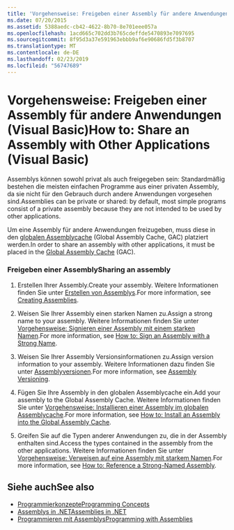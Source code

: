 ```yaml
---
title: 'Vorgehensweise: Freigeben einer Assembly für andere Anwendungen (Visual Basic)'
ms.date: 07/20/2015
ms.assetid: 5388aedc-cb42-4622-8b70-8e701eee057a
ms.openlocfilehash: 1acd665c702dd3b765cdeffde5470893e7097695
ms.sourcegitcommit: 8f95d3a37e591963ebbb9af6e90686fd5f3b8707
ms.translationtype: MT
ms.contentlocale: de-DE
ms.lasthandoff: 02/23/2019
ms.locfileid: "56747689"
---
```

# <a name="how-to-share-an-assembly-with-other-applications-visual-basic"></a><span data-ttu-id="84838-102">Vorgehensweise: Freigeben einer Assembly für andere Anwendungen (Visual Basic)</span><span class="sxs-lookup"><span data-stu-id="84838-102">How to: Share an Assembly with Other Applications (Visual Basic)</span></span>
<span data-ttu-id="84838-103">Assemblys können sowohl privat als auch freigegeben sein: Standardmäßig bestehen die meisten einfachen Programme aus einer privaten Assembly, da sie nicht für den Gebrauch durch andere Anwendungen vorgesehen sind.</span><span class="sxs-lookup"><span data-stu-id="84838-103">Assemblies can be private or shared: by default, most simple programs consist of a private assembly because they are not intended to be used by other applications.</span></span>  
  
 <span data-ttu-id="84838-104">Um eine Assembly für andere Anwendungen freizugeben, muss diese in den [globalen Assemblycache](../../../../framework/app-domains/gac.md) (Global Assembly Cache, GAC) platziert werden.</span><span class="sxs-lookup"><span data-stu-id="84838-104">In order to share an assembly with other applications, it must be placed in the [Global Assembly Cache](../../../../framework/app-domains/gac.md) (GAC).</span></span>  
  
### <a name="sharing-an-assembly"></a><span data-ttu-id="84838-105">Freigeben einer Assembly</span><span class="sxs-lookup"><span data-stu-id="84838-105">Sharing an assembly</span></span>  
  
1.  <span data-ttu-id="84838-106">Erstellen Ihrer Assembly.</span><span class="sxs-lookup"><span data-stu-id="84838-106">Create your assembly.</span></span> <span data-ttu-id="84838-107">Weitere Informationen finden Sie unter [Erstellen von Assemblys](../../../../framework/app-domains/create-assemblies.md).</span><span class="sxs-lookup"><span data-stu-id="84838-107">For more information, see [Creating Assemblies](../../../../framework/app-domains/create-assemblies.md).</span></span>  
  
2.  <span data-ttu-id="84838-108">Weisen Sie Ihrer Assembly einen starken Namen zu.</span><span class="sxs-lookup"><span data-stu-id="84838-108">Assign a strong name to your assembly.</span></span> <span data-ttu-id="84838-109">Weitere Informationen finden Sie unter [Vorgehensweise: Signieren einer Assembly mit einem starken Namen](../../../../framework/app-domains/how-to-sign-an-assembly-with-a-strong-name.md).</span><span class="sxs-lookup"><span data-stu-id="84838-109">For more information, see [How to: Sign an Assembly with a Strong Name](../../../../framework/app-domains/how-to-sign-an-assembly-with-a-strong-name.md).</span></span>  
  
3.  <span data-ttu-id="84838-110">Weisen Sie Ihrer Assembly Versionsinformationen zu.</span><span class="sxs-lookup"><span data-stu-id="84838-110">Assign version information to your assembly.</span></span> <span data-ttu-id="84838-111">Weitere Informationen dazu finden Sie unter [Assemblyversionen](../../../../framework/app-domains/assembly-versioning.md).</span><span class="sxs-lookup"><span data-stu-id="84838-111">For more information, see [Assembly Versioning](../../../../framework/app-domains/assembly-versioning.md).</span></span>  
  
4.  <span data-ttu-id="84838-112">Fügen Sie Ihre Assembly in den globalen Assemblycache ein.</span><span class="sxs-lookup"><span data-stu-id="84838-112">Add your assembly to the Global Assembly Cache.</span></span> <span data-ttu-id="84838-113">Weitere Informationen finden Sie unter [Vorgehensweise: Installieren einer Assembly im globalen Assemblycache](../../../../framework/app-domains/how-to-install-an-assembly-into-the-gac.md).</span><span class="sxs-lookup"><span data-stu-id="84838-113">For more information, see [How to: Install an Assembly into the Global Assembly Cache](../../../../framework/app-domains/how-to-install-an-assembly-into-the-gac.md).</span></span>  
  
5.  <span data-ttu-id="84838-114">Greifen Sie auf die Typen anderer Anwendungen zu, die in der Assembly enthalten sind.</span><span class="sxs-lookup"><span data-stu-id="84838-114">Access the types contained in the assembly from the other applications.</span></span> <span data-ttu-id="84838-115">Weitere Informationen finden Sie unter [Vorgehensweise: Verweisen auf eine Assembly mit starkem Namen](../../../../framework/app-domains/how-to-reference-a-strong-named-assembly.md).</span><span class="sxs-lookup"><span data-stu-id="84838-115">For more information, see [How to: Reference a Strong-Named Assembly](../../../../framework/app-domains/how-to-reference-a-strong-named-assembly.md).</span></span>  
  
## <a name="see-also"></a><span data-ttu-id="84838-116">Siehe auch</span><span class="sxs-lookup"><span data-stu-id="84838-116">See also</span></span>

- [<span data-ttu-id="84838-117">Programmierkonzepte</span><span class="sxs-lookup"><span data-stu-id="84838-117">Programming Concepts</span></span>](../../../../visual-basic/programming-guide/concepts/index.md)
- [<span data-ttu-id="84838-118">Assemblys in .NET</span><span class="sxs-lookup"><span data-stu-id="84838-118">Assemblies in .NET</span></span>](../../../../standard/assembly/index.md)
- [<span data-ttu-id="84838-119">Programmieren mit Assemblys</span><span class="sxs-lookup"><span data-stu-id="84838-119">Programming with Assemblies</span></span>](../../../../framework/app-domains/programming-with-assemblies.md)
